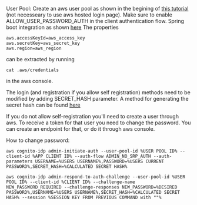 User Pool:
Create an aws user pool as shown in the begining of [this tutorial](https://www.youtube.com/watch?v=o2IM9oI6Eqk&ab_channel=SecurityinAction101) (not necesseary to use aws hosted login page). Make sure to enable ALLOW_USER_PASSWORD_AUTH in the client authentication flow. 
Spring boot integration as shown [here](https://dev.to/daviidy/api-security-how-to-implement-authentication-and-authorization-with-aws-cognito-in-spring-boot-4713?fbclid=IwAR1RlEKeoMiZwmdQf8b9IOl-8C1DKezTgGCButUdDape5mgLguxveRD9jQQ)
The properties 
```
aws.accessKeyId=aws_access_key
aws.secretKey=aws_secret_key
aws.region=aws_region
```
can be extracted by running 
```
cat .aws/credentials
```
in the aws console.

The login (and registration if you allow self registration) methods need to be modified by adding SECRET_HASH parameter. A method for generating the secret hash can be found [here](https://docs.aws.amazon.com/cognito/latest/developerguide/signing-up-users-in-your-app.html#cognito-user-pools-computing-secret-hash)

If you do not allow self-registration you'll need to create a user through aws. To receive a token for that user you need to change the password. You can create an endpoint for that, or do it through aws console.

How to change password:
```
aws cognito-idp admin-initiate-auth --user-pool-id %USER POOL ID% --client-id %APP CLIENT ID% --auth-flow ADMIN_NO_SRP_AUTH --auth-parameters USERNAME=%USERS USERNAME%,PASSWORD=%USERS CURRENT PASSWORD%,SECRET_HASH=%CALCULATED SECRET HASH%
```
```
aws cognito-idp admin-respond-to-auth-challenge --user-pool-id %USER POOL ID% --client-id %CLIENT ID% --challenge-name NEW_PASSWORD_REQUIRED --challenge-responses NEW_PASSWORD=%DESIRED PASSWORD%,USERNAME=%USERS USERNAME%,SECRET_HASH=%CALCULATED SECRET HASH% --session %SESSION KEY FROM PREVIOUS COMMAND with ""%
```
